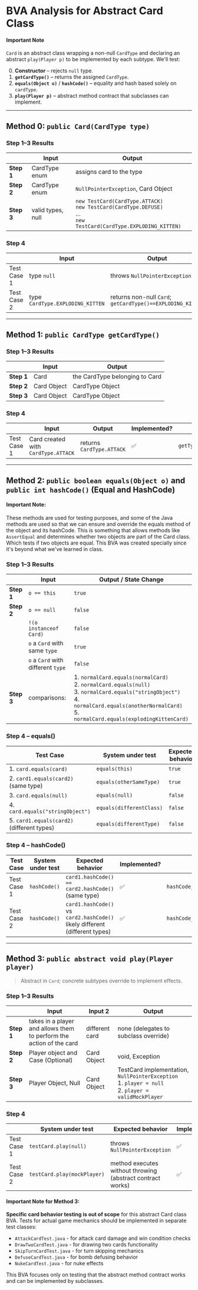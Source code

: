 # BVA Analysis for Abstract **Card** Class

#### Important Note

`Card` is an abstract class wrapping a non-null `CardType` and declaring an abstract `play(Player p)` to be implemented by each subtype. We'll test:

0. **Constructor** – rejects `null` type.
1. **`getCardType()`** – returns the assigned `CardType`.
2. **`equals(Object o)`** / **`hashCode()`** – equality and hash based solely on `cardType`.
3. **`play(Player p)`** – abstract method contract that subclasses can implement.

---

## Method 0: ```public Card(CardType type)```

### Step 1–3 Results

|            | Input                | Output                                                                                             |
| ---------- | -------------------- | -------------------------------------------------------------------------------------------------- |
| **Step 1** | CardType enum        | assigns card to the type                                                                           |
| **Step 2** | CardType enum        | `NullPointerException`, Card Object                                                                |
| **Step 3** | valid types, null    | `new TestCard(CardType.ATTACK)` <br> `new TestCard(CardType.DEFUSE)` <br> … <br> `new TestCard(CardType.EXPLODING_KITTEN)` |

### Step 4

|               | Input             | Output                                       | Implemented? | Test name                                             |
| ------------- | ----------------- | -------------------------------------------- |--------------|-------------------------------------------------------|
| Test Case 1   | type `null`       | throws `NullPointerException`                | ✅            | `constructor_WithNullType_ThrowsNullPointerException` |
| Test Case 2   | type `CardType.EXPLODING_KITTEN`     | returns non-null `Card`; `getCardType()==EXPLODING_KITTEN` | ✅ | `constructor_WithValidCardType_CreatesCard`           |

---  

## Method 1: ```public CardType getCardType()```

### Step 1–3 Results

|            | Input        | Output                         |
| ---------- | ------------ | ------------------------------ |
| **Step 1** | Card         | the CardType belonging to Card |
| **Step 2** | Card Object  | CardType Object                |
| **Step 3** | Card Object  | CardType Object                |

### Step 4

|              | Input             | Output            | Implemented? | Test name                     |
| ------------ | ----------------- | ----------------- |--------------| ----------------------------- |
| Test Case 1  | Card created with `CardType.ATTACK`          | returns `CardType.ATTACK`       | ✅            | `getType_returnsAssignedType` |

---

## Method 2: ```public boolean equals(Object o)``` and ```public int hashCode()``` (Equal and HashCode)
#### Important Note:
These methods are used for testing purposes, and some of the Java methods are used so that we can ensure and override the equals method of the object and its hashCode. This is something that allows methods like `AssertEqual` and determines whether two objects are part of the Card class. Which tests if two objects are equal. This BVA was created specially since it's beyond what we've learned in class.

### Step 1–3 Results

|            | Input                              | Output / State Change                                                                                                                                  |
| ---------- | ---------------------------------- | ------------------------------------------------------------------------------------------------------------------------------------------------------ |
| **Step 1** | `o == this`                        | `true`                                                                                                                                                 |
| **Step 2** | `o == null`                        | `false`                                                                                                                                                |
|            | `!(o instanceof Card)`             | `false`                                                                                                                                                |
|            | `o` a `Card` with same `type`      | `true`                                                                                                                                                 |
|            | `o` a `Card` with different `type` | `false`                                                                                                                                                |
| **Step 3** | comparisons:                       | 1. `normalCard.equals(normalCard)` <br> 2. `normalCard.equals(null)` <br> 3. `normalCard.equals("stringObject")` <br> 4. `normalCard.equals(anotherNormalCard)` <br> 5. `normalCard.equals(explodingKittenCard)` |

### Step 4 – equals()

| Test Case                              | System under test        | Expected behavior | Implemented? | Test name                            |
| -------------------------------------- | ------------------------ | ----------------- |--------------| ------------------------------------ |
| 1. `card.equals(card)`                 | `equals(this)`           | `true`            | ✅            | `equals_CompareWithItself_ReturnsTrue`            |
| 2. `card1.equals(card2)` (same type)   | `equals(otherSameType)`  | `true`            | ✅            | `equals_CompareWithSameTypeCard_ReturnsTrue`        |
| 3. `card.equals(null)`                 | `equals(null)`           | `false`           | ✅            | `equals_CompareWithNull_ReturnsFalse`           |
| 4. `card.equals("stringObject")`       | `equals(differentClass)` | `false`           | ✅            | `equals_CompareWithDifferentClass_ReturnsFalse` |
| 5. `card1.equals(card2)` (different types) | `equals(differentType)`      | `false`           | ✅            | `hashCode_DifferentCards_MayReturnDifferentHashCode` (covers different types)  |

### Step 4 – hashCode()

| Test Case                               | System under test | Expected behavior                                           | Implemented? | Test name                       |
| --------------------------------------- | ----------------- | ----------------------------------------------------------- |--------------| ------------------------------- |
| Test Case 1 | `hashCode()` | `card1.hashCode() == card2.hashCode()` (same type) | ✅ | `hashCode_SameCards_ReturnsSameHashCode`   |
| Test Case 2 | `hashCode()` | `card1.hashCode()` vs `card2.hashCode()` likely different (different types) | ✅ | `hashCode_DifferentCards_MayReturnDifferentHashCode` |

---

## Method 3: ```public abstract void play(Player player)```
> Abstract in `Card`; concrete subtypes override to implement effects.

### Step 1–3 Results

|            | Input                                                                 | Input 2        | Output                                                                                                                                                                              |
| ---------- | --------------------------------------------------------------------- | -------------- |-------------------------------------------------------------------------------------------------------------------------------------------------------------------------------------|
| **Step 1** | takes in a player and allows them to perform the action of the card   | different card | none (delegates to subclass override)                                                                                                                                               |
| **Step 2** | Player object and Case (Optional)                                     | Card Object    | void, Exception                                                                                                                                                                     |
| **Step 3** | Player Object, Null                                                   | Card Object    | TestCard implementation, `NullPointerException` <br> 1. `player = null` <br> 2. `player = validMockPlayer` |

### Step 4

|              | System under test      | Expected behavior                                    | Implemented? | Test name                                        |
| ------------ | ---------------------- | ---------------------------------------------------- |--------------| ------------------------------------------------ |
| Test Case 1  | `testCard.play(null)`           | throws `NullPointerException`                       | ✅            | `play_nullPlayer_throwsNullPointerException`     |
| Test Case 2  | `testCard.play(mockPlayer)`   | method executes without throwing (abstract contract works) | ✅ | `play_validPlayer_doesNotThrow`          |

#### Important Note for Method 3:
**Specific card behavior testing is out of scope** for this abstract Card class BVA. Tests for actual game mechanics should be implemented in separate test classes:
- `AttackCardTest.java` - for attack card damage and win condition checks
- `DrawTwoCardTest.java` - for drawing two cards functionality
- `SkipTurnCardTest.java` - for turn skipping mechanics
- `DefuseCardTest.java` - for bomb defusing behavior
- `NukeCardTest.java` - for nuke effects

This BVA focuses only on testing that the abstract method contract works and can be implemented by subclasses.